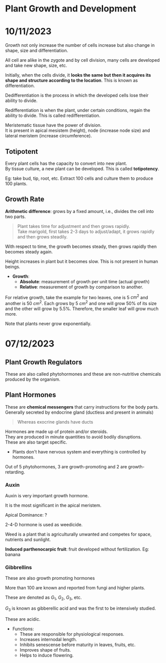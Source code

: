 # Plant Growth and Development 

# 10/11/2023

Growth not only increase the number of cells increase but also change in shape, size and differentiation. 

All cell are alike in the zygote and by cell division, many cells are developed and take new shape, size, etc. 

Initially, when the cells divide, it **looks the same but then it acquires its shape and structure according to the location**. This is known as differentiation.

Dedifferentiation is the process in which the developed cells lose their ability to divide. 

Redifferentiation is when the plant, under certain conditions, regain the ability to divide. This is called redifferentiation. 

Meristematic tissue have the power of division.  
It is present in apical mesistem (height), node (increase node size) and lateral meristem (increase circumference). 

## Totipotent 

Every plant cells has the capacity to convert into new plant.  
By tissue culture, a new plant can be developed. This is called **totipotency**.

Eg: take bud, tip, root, etc. Extract 100 cells and culture them to produce 100 plants. 

## Growth Rate 

**Arithmetic difference**: grows by a fixed amount, i.e., divides the cell into two parts. 

> Plant takes time for adjustment and then grows rapidly.  
> Take marigold, first takes 2-3 days to adjust/adapt, it grows rapidly and then grows steadily. 

With respect to time, the growth becomes steady, then grows rapidly then becomes steady again. 

Height increases in plant but it becomes slow. This is not present in human beings. 

- **Growth**: 
    - **Absolute**: measurement of growth per unit time (actual growth)
    - **Relative**: measurement of growth by comparison to another. 

For relative growth, take the example for two leaves, one is 5 $cm^2$ and another is 50 $cm^2$. Each grows by 5 $cm^2$ and one will grow 50% of its size and the other will grow by 5.5%. Therefore, the smaller leaf will grow much more. 

Note that plants never grow exponentially.  

# 07/12/2023

## Plant Growth Regulators 

These are also called phytohormones and these are non-nutritive chemicals produced by the organism. 

## Plant Hormones 

These are **chemical messengers** that carry instructions for the body parts. Generally secreted by endocrine gland (ductless and present in animals) 

> Whereas exocrine glands have ducts 

Hormones are made up of protein and/or steroids.  
They are produced in minute quantities to avoid bodily disruptions.   
These are also target specific. 

- Plants don't have nervous system and everything is controlled by hormones. 

Out of 5 phytohormones, 3 are growth-promoting and 2 are growth-retarding. 

### Auxin 

Auxin is very important growth hormone. 

It is the most significant in the apical meristem. 

Apical Dominance: ? 

2-4-D hormone is used as weedicide. 

Weed is a plant that is agriculturally unwanted and competes for space, nutrients and sunlight. 

**Induced parthenocarpic fruit**: fruit developed without fertilization. Eg: banana 

### Gibbrellins 

These are also growth promoting hormones 

More than 100 are known and reported from fungi and higher plants. 

These are denoted as $G_1$, $G_2$, $G_3$, etc. 

$G_3$ is known as gibberellic acid and was the first to be intensively studied. 

These are acidic. 

- Functions: 
    - These are responsible for physiological responses. 
    - Increases internodal length.
    - Inhibits senescense before maturity in leaves, fruits, etc.
    - Improves shape of fruits.
    - Helps to induce flowering. 
    
